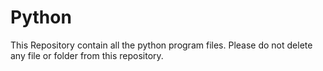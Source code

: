 # Python
This Repository contain all the python program files. Please do not delete any file or folder from this repository.
